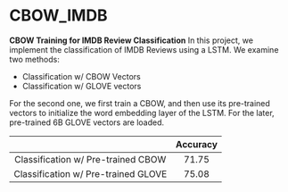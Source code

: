 # CBOW_IMDB
**CBOW Training for IMDB Review Classification** In this project, we implement the classification of IMDB Reviews using a LSTM. We examine two methods:
  - Classification w/ CBOW Vectors
  - Classification w/ GLOVE vectors

For the second one, we first train a CBOW, and then use its pre-trained vectors to initialize the word embedding layer of the LSTM. For the later, pre-trained 6B GLOVE vectors are loaded.

| | <center>Accuracy</center> |
|:--------------------------:|:--------------------------:|
| <center>Classification w/ Pre-trained CBOW</center> | <center>71.75</center> |
| <center>Classification w/ Pre-trained GLOVE</center> | <center>75.08</center> |
